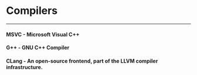# Compilers

---

#### MSVC - Microsoft Visual C++

#### G++ - GNU C++ Compiler

#### CLang - An open-source frontend, part of the LLVM compiler infrastructure.



